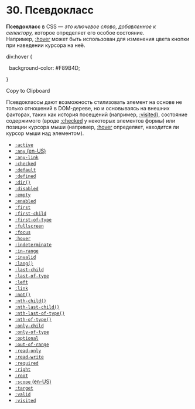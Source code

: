 # 30. Псевдокласс

**Псевдокласс** в CSS — _это ключевое слово, добавленное к селектору,_ которое определяет его особое состояние. Например, [:hover](https://developer.mozilla.org/ru/docs/Web/CSS/:hover) может быть использован для изменения цвета кнопки при наведении курсора на неё.

div:hover {

  background-color: #F89B4D;

}

Copy to Clipboard

Псевдоклассы дают возможность стилизовать элемент на основе не только отношений в DOM-дереве, но и основываясь на внешних факторах, таких как история посещений (например, [:visited](https://developer.mozilla.org/ru/docs/Web/CSS/:visited)), состояние содержимого (вроде [:checked](https://developer.mozilla.org/ru/docs/Web/CSS/:checked) у некоторых элементов формы) или позиции курсора мыши (например, [:hover](https://developer.mozilla.org/ru/docs/Web/CSS/:hover) определяет, находится ли курсор мыши над элементом).

- [`:active`](https://developer.mozilla.org/ru/docs/Web/CSS/:active)
- [`:any` (en-US)](https://developer.mozilla.org/en-US/docs/Web/CSS/:is "Currently only available in English (US)")
- [`:any-link`](https://developer.mozilla.org/ru/docs/Web/CSS/:any-link)
- [`:checked`](https://developer.mozilla.org/ru/docs/Web/CSS/:checked)
- [`:default`](https://developer.mozilla.org/ru/docs/Web/CSS/:default)
- [`:defined`](https://developer.mozilla.org/ru/docs/Web/CSS/:defined)
- [`:dir()`](https://developer.mozilla.org/ru/docs/Web/CSS/:dir)
- [`:disabled`](https://developer.mozilla.org/ru/docs/Web/CSS/:disabled)
- [`:empty`](https://developer.mozilla.org/ru/docs/Web/CSS/:empty)
- [`:enabled`](https://developer.mozilla.org/ru/docs/Web/CSS/:enabled)
- [`:first`](https://developer.mozilla.org/ru/docs/Web/CSS/:first)
- [`:first-child`](https://developer.mozilla.org/ru/docs/Web/CSS/:first-child)
- [`:first-of-type`](https://developer.mozilla.org/ru/docs/Web/CSS/:first-of-type)
- [`:fullscreen`](https://developer.mozilla.org/ru/docs/Web/CSS/:fullscreen)
- [`:focus`](https://developer.mozilla.org/ru/docs/Web/CSS/:focus)
- [`:hover`](https://developer.mozilla.org/ru/docs/Web/CSS/:hover)
- [`:indeterminate`](https://developer.mozilla.org/ru/docs/Web/CSS/:indeterminate)
- [`:in-range`](https://developer.mozilla.org/ru/docs/Web/CSS/:in-range)
- [`:invalid`](https://developer.mozilla.org/ru/docs/Web/CSS/:invalid)
- [`:lang()`](https://developer.mozilla.org/ru/docs/Web/CSS/:lang)
- [`:last-child`](https://developer.mozilla.org/ru/docs/Web/CSS/:last-child)
- [`:last-of-type`](https://developer.mozilla.org/ru/docs/Web/CSS/:last-of-type)
- [`:left`](https://developer.mozilla.org/ru/docs/Web/CSS/:left)
- [`:link`](https://developer.mozilla.org/ru/docs/Web/CSS/:link)
- [`:not()`](https://developer.mozilla.org/ru/docs/Web/CSS/:not)
- [`:nth-child()`](https://developer.mozilla.org/ru/docs/Web/CSS/:nth-child)
- [`:nth-last-child()`](https://developer.mozilla.org/ru/docs/Web/CSS/:nth-last-child)
- [`:nth-last-of-type()`](https://developer.mozilla.org/ru/docs/Web/CSS/:nth-last-of-type)
- [`:nth-of-type()`](https://developer.mozilla.org/ru/docs/Web/CSS/:nth-of-type)
- [`:only-child`](https://developer.mozilla.org/ru/docs/Web/CSS/:only-child)
- [`:only-of-type`](https://developer.mozilla.org/ru/docs/Web/CSS/:only-of-type)
- [`:optional`](https://developer.mozilla.org/ru/docs/Web/CSS/:optional)
- [`:out-of-range`](https://developer.mozilla.org/ru/docs/Web/CSS/:out-of-range)
- [`:read-only`](https://developer.mozilla.org/ru/docs/Web/CSS/:read-only)
- [`:read-write`](https://developer.mozilla.org/ru/docs/Web/CSS/:read-write)
- [`:required`](https://developer.mozilla.org/ru/docs/Web/CSS/:required)
- [`:right`](https://developer.mozilla.org/ru/docs/Web/CSS/:right)
- [`:root`](https://developer.mozilla.org/ru/docs/Web/CSS/:root)
- [`:scope` (en-US)](https://developer.mozilla.org/en-US/docs/Web/CSS/:scope "Currently only available in English (US)")
- [`:target`](https://developer.mozilla.org/ru/docs/Web/CSS/:target)
- [`:valid`](https://developer.mozilla.org/ru/docs/Web/CSS/:valid)
- [`:visited`](https://developer.mozilla.org/ru/docs/Web/CSS/:visited)